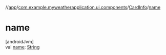 //[app](../../../index.md)/[com.example.myweatherapplication.ui.components](../index.md)/[CardInfo](index.md)/[name](name.md)

# name

[androidJvm]\
val [name](name.md): [String](https://kotlinlang.org/api/latest/jvm/stdlib/kotlin/-string/index.html)
